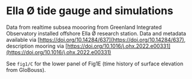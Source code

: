# Ella Ø tide gauge and simulations

Data from realtime subsea moooring from Greenland Integrated Observatory installed offshore Ella Ø research station. Data and metadata available via [https://doi.org/10.14284/637](https://doi.org/10.14284/637), description mooring via [https://doi.org/10.1016/j.ohx.2022.e00331](https://doi.org/10.1016/j.ohx.2022.e00331)

See `fig1/C` for the lower panel of Fig1E (time history of surface elevation from GloBouss).
